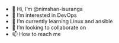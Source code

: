 - 👋 Hi, I’m @nimshan-isuranga
- 👀 I’m interested in DevOps
- 🌱 I’m currently learning Linux and ansible
- 💞️ I’m looking to collaborate on 
- 📫 How to reach me 

<!---
nimshan-isuranga/nimshan-isuranga is a ✨ special ✨ repository because its `README.md` (this file) appears on your GitHub profile.
You can click the Preview link to take a look at your changes.
--->
